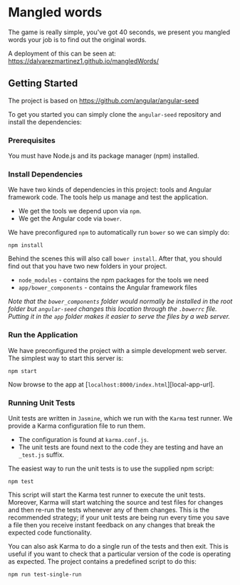 # Mangled words

The game is really simple, you've got 40 seconds, we present you mangled words your job is to find out the original words.

A deployment of this can be seen at: https://dalvarezmartinez1.github.io/mangledWords/

## Getting Started

The project is based on https://github.com/angular/angular-seed

To get you started you can simply clone the `angular-seed` repository and install the dependencies:

### Prerequisites
You must have Node.js and its package manager (npm) installed.

### Install Dependencies

We have two kinds of dependencies in this project: tools and Angular framework code. The tools help
us manage and test the application.

* We get the tools we depend upon via `npm`.
* We get the Angular code via `bower`.

We have preconfigured `npm` to automatically run `bower` so we can simply do:

```
npm install
```

Behind the scenes this will also call `bower install`. After that, you should find out that you have
two new folders in your project.

* `node_modules` - contains the npm packages for the tools we need
* `app/bower_components` - contains the Angular framework files

*Note that the `bower_components` folder would normally be installed in the root folder but
`angular-seed` changes this location through the `.bowerrc` file. Putting it in the `app` folder
makes it easier to serve the files by a web server.*

### Run the Application

We have preconfigured the project with a simple development web server. The simplest way to start
this server is:

```
npm start
```

Now browse to the app at [`localhost:8000/index.html`][local-app-url].

### Running Unit Tests

Unit tests are written in  `Jasmine`, which we run with the `Karma` test runner. We provide a Karma configuration file to run them.

* The configuration is found at `karma.conf.js`.
* The unit tests are found next to the code they are testing and have an `_test.js` suffix.

The easiest way to run the unit tests is to use the supplied npm script:

```
npm test
```

This script will start the Karma test runner to execute the unit tests. Moreover, Karma will start
watching the source and test files for changes and then re-run the tests whenever any of them
changes.
This is the recommended strategy; if your unit tests are being run every time you save a file then
you receive instant feedback on any changes that break the expected code functionality.

You can also ask Karma to do a single run of the tests and then exit. This is useful if you want to
check that a particular version of the code is operating as expected. The project contains a
predefined script to do this:

```
npm run test-single-run
```
